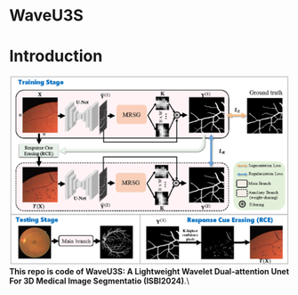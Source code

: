 # WaveU3S

# Introduction
![image](https://github.com/Limingxing00/Retinal-Vessel-Segmentation-ISBI2022/blob/main/figure/framework.png) 
  **This repo is code of WaveU3S: A Lightweight Wavelet Dual-attention Unet For 3D Medical Image Segmentatio (ISBI2024)**.\

